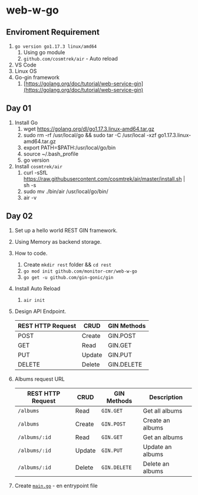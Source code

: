 # web-w-go

## Enviroment Requirement

1. `go version go1.17.3 linux/amd64`
   1. Using go module
   2. `github.com/cosmtrek/air` - Auto reload
2. VS Code
3. Linux OS
4. Go-gin framework
   1. [https://golang.org/doc/tutorial/web-service-gin](https://golang.org/doc/tutorial/web-service-gin)

## Day 01

1. Install Go
   1. wget https://golang.org/dl/go1.17.3.linux-amd64.tar.gz
   2. sudo rm -rf /usr/local/go && sudo tar -C /usr/local -xzf go1.17.3.linux-amd64.tar.gz
   3. export PATH=$PATH:/usr/local/go/bin
   4. source ~/.bash_profile
   5. go version
2. Install `cosmtrek/air`
   1. curl -sSfL https://raw.githubusercontent.com/cosmtrek/air/master/install.sh | sh -s
   2. sudo mv ./bin/air /usr/local/go/bin/
   3. air -v

## Day 02

1. Set up a hello world REST GIN framework.
2. Using Memory as backend storage.
3. How to code.
   1. Create `mkdir rest` folder && `cd rest`
   2. `go mod init github.com/monitor-cmr/web-w-go`
   3. `go get -u github.com/gin-gonic/gin`
4. Install Auto Reload
   1. `air init`
5. Design API Endpoint.

   | REST HTTP Request   | CRUD     | GIN Methods  |
   |---------------------|----------|--------------|
   | POST                | Create   | GIN.POST     |
   | GET                 | Read     | GIN.GET      |
   | PUT                 | Update   | GIN.PUT      |
   | DELETE              | Delete   | GIN.DELETE   |

6. Albums request URL

   | REST HTTP Request   | CRUD     | GIN Methods    | Description      |
   |---------------------|----------|----------------|------------------|
   | `/albums`           | Read     | `GIN.GET`      | Get all albums   |
   | `/albums`           | Create   | `GIN.POST`     | Create an albums |
   | `/albums/:id`       | Read     | `GIN.GET`      | Get an albums    |
   | `/albums/:id`       | Update   | `GIN.PUT`      | Update an albums |
   | `/albums/:id`       | Delete   | `GIN.DELETE`   | Delete an albums |

7. Create [`main.go`](rest/main.go) - en entrypoint file

